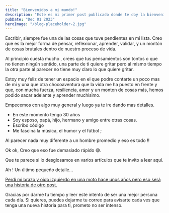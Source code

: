 ```yaml
---
title: "Bienvenidos a mi mundo!"
description: "Este es mi primer post publicado donde te doy la bienvenida, te cuento un par de cosas personales y de que va esto."
pubDate: "Dec 01 2023"
heroImage: "/blog-placeholder-2.jpg"
---
```


Escribir, siempre fue una de las cosas que tuve pendientes en mi lista. Creo que es la mejor forma de pensar, reflexionar, aprender, validar, y un montón de cosas brutales dentro de nuestro proceso de vida.

Al principio cuesta mucho , crees que tus pensamientos son tontos o que no tienen ningún sentido, una parte de ti quiere gritar pero al mismo tiempo la otra parte al parecer no tiene muy claro lo que quiere gritar.

Estoy muy feliz de tener un espacio en el que podre contarte un poco mas de mi y una que otra chocoaventura que la vida me ha puesto en frente y que, con mucha fuerza, resiliencia, amor y un monton de cosas más, hemos podido sacar adelante y aprender muchisimo.

Empecemos con algo muy general y luego ya te ire dando mas detalles.

- En este momento tengo 30 años
- Soy esposo, papá, hijo, hermano y amigo entre otras cosas.
- Escribo código
- Me fascina la música, el humor y el fútbol ;

Al parecer nada muy diferente a un hombre promedio y eso es todo !!

Ok ok, Creo que eso fue demasiado rápido 😅.

Que te parece si lo desglosamos en varios artículos que te invito a leer aquí.

Ah ! Un último pequeño detalle…

[Perdí mi brazo y oído izquierdo en una moto hace unos años pero eso será una historia de otro post.](https://blog.maoacr.com/accidente/)

Gracias por darme tu tiempo y leer este intento de ser una mejor persona cada día. Si quieres, puedes dejarme tu correo para avisarte cada ves que tenga una nueva historia para ti, prometo no ser intenso.
